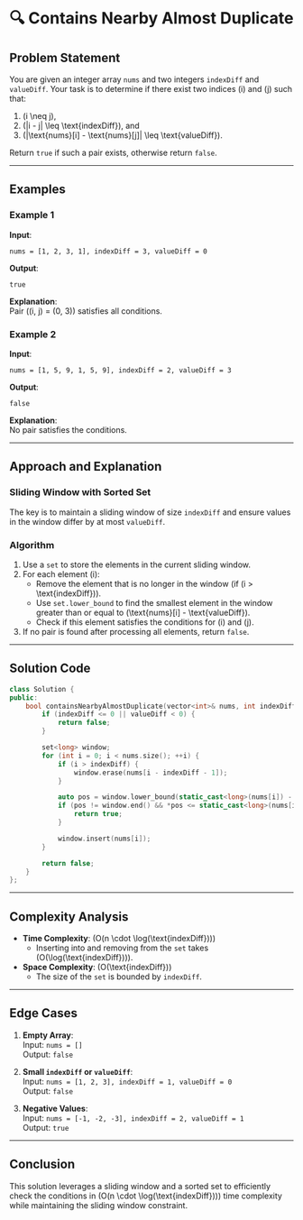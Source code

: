 # 🔍 Contains Nearby Almost Duplicate  

## Problem Statement  

You are given an integer array `nums` and two integers `indexDiff` and `valueDiff`. Your task is to determine if there exist two indices \(i\) and \(j\) such that:  

1. \(i \neq j\),  
2. \(|i - j| \leq \text{indexDiff}\), and  
3. \(|\text{nums}[i] - \text{nums}[j]| \leq \text{valueDiff}\).  

Return `true` if such a pair exists, otherwise return `false`.  

---

## Examples  

### Example 1  

**Input**:  
```plaintext  
nums = [1, 2, 3, 1], indexDiff = 3, valueDiff = 0  
```  
**Output**:  
```plaintext  
true  
```  
**Explanation**:  
Pair \((i, j) = (0, 3)\) satisfies all conditions.  

### Example 2  

**Input**:  
```plaintext  
nums = [1, 5, 9, 1, 5, 9], indexDiff = 2, valueDiff = 3  
```  
**Output**:  
```plaintext  
false  
```  
**Explanation**:  
No pair satisfies the conditions.  

---

## Approach and Explanation  

### Sliding Window with Sorted Set  

The key is to maintain a sliding window of size `indexDiff` and ensure values in the window differ by at most `valueDiff`.  

### Algorithm  

1. Use a `set` to store the elements in the current sliding window.  
2. For each element \(i\):  
   - Remove the element that is no longer in the window (if \(i > \text{indexDiff}\)).  
   - Use `set.lower_bound` to find the smallest element in the window greater than or equal to \(\text{nums}[i] - \text{valueDiff}\).  
   - Check if this element satisfies the conditions for \(i\) and \(j\).  
3. If no pair is found after processing all elements, return `false`.  

---

## Solution Code  

```cpp  
class Solution {  
public:  
    bool containsNearbyAlmostDuplicate(vector<int>& nums, int indexDiff, int valueDiff) {  
        if (indexDiff <= 0 || valueDiff < 0) {  
            return false;  
        }  

        set<long> window;  
        for (int i = 0; i < nums.size(); ++i) {  
            if (i > indexDiff) {  
                window.erase(nums[i - indexDiff - 1]);  
            }  

            auto pos = window.lower_bound(static_cast<long>(nums[i]) - valueDiff);  
            if (pos != window.end() && *pos <= static_cast<long>(nums[i]) + valueDiff) {  
                return true;  
            }  

            window.insert(nums[i]);  
        }  

        return false;  
    }  
};  
```  

---

## Complexity Analysis  

- **Time Complexity**: \(O(n \cdot \log(\text{indexDiff}))\)  
  - Inserting into and removing from the `set` takes \(O(\log(\text{indexDiff}))\).  
- **Space Complexity**: \(O(\text{indexDiff})\)  
  - The size of the `set` is bounded by `indexDiff`.  

---

## Edge Cases  

1. **Empty Array**:  
   Input: `nums = []`  
   Output: `false`  

2. **Small `indexDiff` or `valueDiff`**:  
   Input: `nums = [1, 2, 3], indexDiff = 1, valueDiff = 0`  
   Output: `false`  

3. **Negative Values**:  
   Input: `nums = [-1, -2, -3], indexDiff = 2, valueDiff = 1`  
   Output: `true`  

---

## Conclusion  

This solution leverages a sliding window and a sorted set to efficiently check the conditions in \(O(n \cdot \log(\text{indexDiff}))\) time complexity while maintaining the sliding window constraint.

